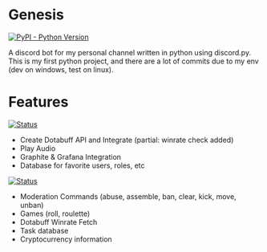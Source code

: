 # Genesis
[![PyPI - Python Version](https://img.shields.io/pypi/pyversions/Django.svg)](https://github.com/complexitydev/DiscordGenesis)

A discord bot for my personal channel written in python using discord.py. This is my first python project, and there are a lot of commits due to my env (dev on windows, test on linux).

# Features

[![Status](https://img.shields.io/badge/status-in%20progress-red.svg)](https://github.com/complexitydev/DiscordGenesis)
* Create Dotabuff API and Integrate (partial: winrate check added)
* Play Audio
* Graphite & Grafana Integration
* Database for favorite users, roles, etc

[![Status](https://img.shields.io/badge/status-completed-green.svg)](https://github.com/complexitydev/DiscordGenesis)
* Moderation Commands (abuse, assemble, ban, clear, kick, move, unban)
* Games (roll, roulette)
* Dotabuff Winrate Fetch
* Task database
* Cryptocurrency information
